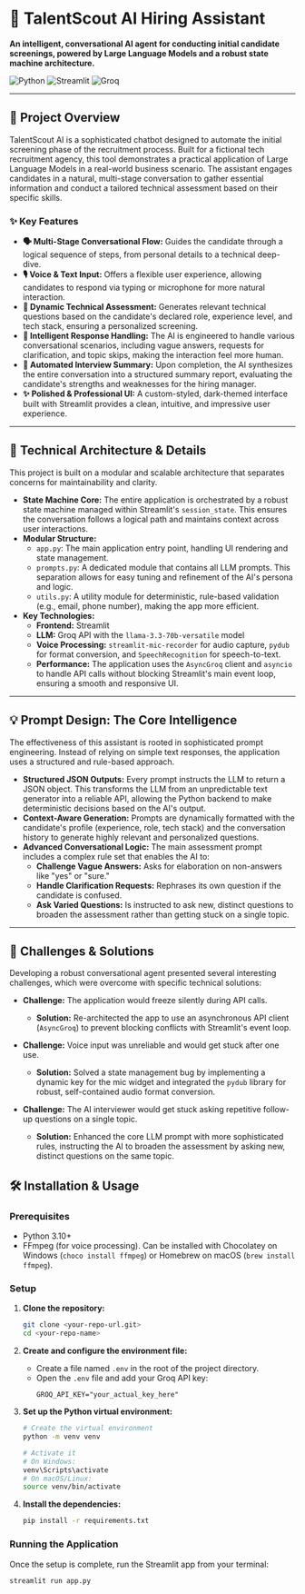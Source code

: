 # 🤖 TalentScout AI Hiring Assistant

**An intelligent, conversational AI agent for conducting initial candidate screenings, powered by Large Language Models and a robust state machine architecture.**

![Python](https://img.shields.io/badge/Python-3.10%2B-blue?style=for-the-badge&logo=python)
![Streamlit](https://img.shields.io/badge/Streamlit-1.35-red?style=for-the-badge&logo=streamlit)
![Groq](https://img.shields.io/badge/Groq-Llama_3-orange?style=for-the-badge)

---

## 📍 Project Overview

TalentScout AI is a sophisticated chatbot designed to automate the initial screening phase of the recruitment process. Built for a fictional tech recruitment agency, this tool demonstrates a practical application of Large Language Models in a real-world business scenario. The assistant engages candidates in a natural, multi-stage conversation to gather essential information and conduct a tailored technical assessment based on their specific skills.

### ✨ Key Features

* **🗣️ Multi-Stage Conversational Flow:** Guides the candidate through a logical sequence of steps, from personal details to a technical deep-dive.
* **🎙️ Voice & Text Input:** Offers a flexible user experience, allowing candidates to respond via typing or microphone for more natural interaction.
* **🧠 Dynamic Technical Assessment:** Generates relevant technical questions based on the candidate's declared role, experience level, and tech stack, ensuring a personalized screening.
* **🤖 Intelligent Response Handling:** The AI is engineered to handle various conversational scenarios, including vague answers, requests for clarification, and topic skips, making the interaction feel more human.
* **📝 Automated Interview Summary:** Upon completion, the AI synthesizes the entire conversation into a structured summary report, evaluating the candidate's strengths and weaknesses for the hiring manager.
* **✨ Polished & Professional UI:** A custom-styled, dark-themed interface built with Streamlit provides a clean, intuitive, and impressive user experience.

---

## 🚀 Technical Architecture & Details

This project is built on a modular and scalable architecture that separates concerns for maintainability and clarity.

* **State Machine Core:** The entire application is orchestrated by a robust state machine managed within Streamlit's `session_state`. This ensures the conversation follows a logical path and maintains context across user interactions.
* **Modular Structure:**
    * `app.py`: The main application entry point, handling UI rendering and state management.
    * `prompts.py`: A dedicated module that contains all LLM prompts. This separation allows for easy tuning and refinement of the AI's persona and logic.
    * `utils.py`: A utility module for deterministic, rule-based validation (e.g., email, phone number), making the app more efficient.
* **Key Technologies:**
    * **Frontend:** Streamlit
    * **LLM:** Groq API with the `llama-3.3-70b-versatile` model
    * **Voice Processing:** `streamlit-mic-recorder` for audio capture, `pydub` for format conversion, and `SpeechRecognition` for speech-to-text.
    * **Performance:** The application uses the `AsyncGroq` client and `asyncio` to handle API calls without blocking Streamlit's main event loop, ensuring a smooth and responsive UI.

---

## 💡 Prompt Design: The Core Intelligence

The effectiveness of this assistant is rooted in sophisticated prompt engineering. Instead of relying on simple text responses, the application uses a structured and rule-based approach.

* **Structured JSON Outputs:** Every prompt instructs the LLM to return a JSON object. This transforms the LLM from an unpredictable text generator into a reliable API, allowing the Python backend to make deterministic decisions based on the AI's output.
* **Context-Aware Generation:** Prompts are dynamically formatted with the candidate's profile (experience, role, tech stack) and the conversation history to generate highly relevant and personalized questions.
* **Advanced Conversational Logic:** The main assessment prompt includes a complex rule set that enables the AI to:
    * **Challenge Vague Answers:** Asks for elaboration on non-answers like "yes" or "sure."
    * **Handle Clarification Requests:** Rephrases its own question if the candidate is confused.
    * **Ask Varied Questions:** Is instructed to ask new, distinct questions to broaden the assessment rather than getting stuck on a single topic.

---
## 🧠 Challenges & Solutions

Developing a robust conversational agent presented several interesting challenges, which were overcome with specific technical solutions:

* **Challenge:** The application would freeze silently during API calls.
    * **Solution:** Re-architected the app to use an asynchronous API client (`AsyncGroq`) to prevent blocking conflicts with Streamlit's event loop.

* **Challenge:** Voice input was unreliable and would get stuck after one use.
    * **Solution:** Solved a state management bug by implementing a dynamic key for the mic widget and integrated the `pydub` library for robust, self-contained audio format conversion.

* **Challenge:** The AI interviewer would get stuck asking repetitive follow-up questions on a single topic.
    * **Solution:** Enhanced the core LLM prompt with more sophisticated rules, instructing the AI to broaden the assessment by asking new, distinct questions on the same topic.
## 🛠️ Installation & Usage

### Prerequisites

* Python 3.10+
* FFmpeg (for voice processing). Can be installed with Chocolatey on Windows (`choco install ffmpeg`) or Homebrew on macOS (`brew install ffmpeg`).

### Setup

1.  **Clone the repository:**
    ```bash
    git clone <your-repo-url.git>
    cd <your-repo-name>
    ```

2.  **Create and configure the environment file:**
    * Create a file named `.env` in the root of the project directory.
    * Open the `.env` file and add your Groq API key:
        ```
        GROQ_API_KEY="your_actual_key_here"
        ```

3.  **Set up the Python virtual environment:**
    ```bash
    # Create the virtual environment
    python -m venv venv

    # Activate it
    # On Windows:
    venv\Scripts\activate
    # On macOS/Linux:
    source venv/bin/activate
    ```

4.  **Install the dependencies:**
    ```bash
    pip install -r requirements.txt
    ```

### Running the Application

Once the setup is complete, run the Streamlit app from your terminal:
```bash
streamlit run app.py
